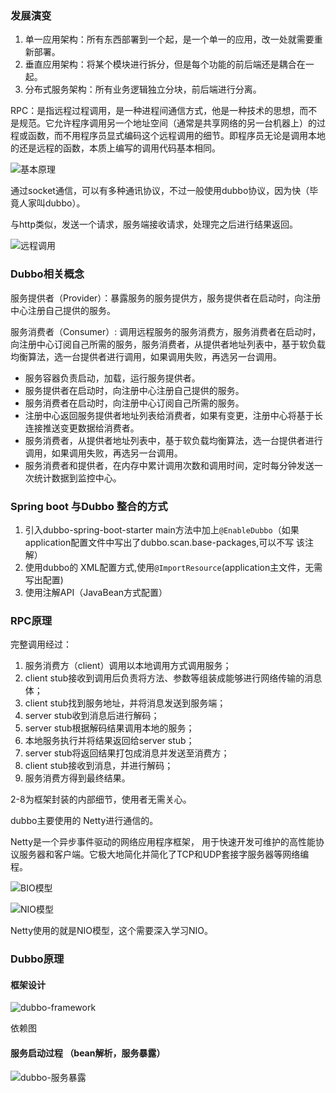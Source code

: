 ### 发展演变

1. 单一应用架构：所有东西部署到一个起，是一个单一的应用，改一处就需要重新部署。
2. 垂直应用架构：将某个模块进行拆分，但是每个功能的前后端还是耦合在一起。
3. 分布式服务架构：所有业务逻辑独立分块，前后端进行分离。

RPC：是指远程过程调用，是一种进程间通信方式，他是一种技术的思想，而不是规范。它允许程序调用另一个地址空间（通常是共享网络的另一台机器上）的过程或函数，而不用程序员显式编码这个远程调用的细节。即程序员无论是调用本地的还是远程的函数，本质上编写的调用代码基本相同。

![基本原理](https://tvax1.sinaimg.cn/large/005VwC5mly1gd222lzxhwj30gm0aeadp.jpg)

通过socket通信，可以有多种通讯协议，不过一般使用dubbo协议，因为快（毕竟人家叫dubbo）。

与http类似，发送一个请求，服务端接收请求，处理完之后进行结果返回。

![远程调用](https://tvax3.sinaimg.cn/large/005VwC5mly1gd221gpqazj30gh0fsq51.jpg)

### Dubbo相关概念
服务提供者（Provider）：暴露服务的服务提供方，服务提供者在启动时，向注册中心注册自己提供的服务。

服务消费者（Consumer）: 调用远程服务的服务消费方，服务消费者在启动时，向注册中心订阅自己所需的服务，服务消费者，从提供者地址列表中，基于软负载均衡算法，选一台提供者进行调用，如果调用失败，再选另一台调用。


*	服务容器负责启动，加载，运行服务提供者。
*	服务提供者在启动时，向注册中心注册自己提供的服务。
*	服务消费者在启动时，向注册中心订阅自己所需的服务。
*	注册中心返回服务提供者地址列表给消费者，如果有变更，注册中心将基于长连接推送变更数据给消费者。
*	服务消费者，从提供者地址列表中，基于软负载均衡算法，选一台提供者进行调用，如果调用失败，再选另一台调用。
*	服务消费者和提供者，在内存中累计调用次数和调用时间，定时每分钟发送一次统计数据到监控中心。

### Spring boot 与Dubbo 整合的方式
1. 引入dubbo-spring-boot-starter
   main方法中加上`@EnableDubbo`（如果application配置文件中写出了dubbo.scan.base-packages,可以不写 该注解）
2. 使用dubbo的 XML配置方式,使用`@ImportResource`(application主文件，无需写出配置)
3. 使用注解API（JavaBean方式配置）


### RPC原理

完整调用经过：
1. 服务消费方（client）调用以本地调用方式调用服务；
2. client stub接收到调用后负责将方法、参数等组装成能够进行网络传输的消息体；
3. client stub找到服务地址，并将消息发送到服务端；
4. server stub收到消息后进行解码；
5. server stub根据解码结果调用本地的服务；
6. 本地服务执行并将结果返回给server stub；
7. server stub将返回结果打包成消息并发送至消费方；
8. client stub接收到消息，并进行解码；
9. 服务消费方得到最终结果。

2-8为框架封装的内部细节，使用者无需关心。

dubbo主要使用的 Netty进行通信的。

Netty是一个异步事件驱动的网络应用程序框架， 用于快速开发可维护的高性能协议服务器和客户端。它极大地简化并简化了TCP和UDP套接字服务器等网络编程。


![BIO模型](https://tvax2.sinaimg.cn/large/005VwC5mly1gd32id5o0aj30cy06edfw.jpg)

![NIO模型](https://tvax2.sinaimg.cn/large/005VwC5mly1gd32iozew7j31400v6428.jpg)

Netty使用的就是NIO模型，这个需要深入学习NIO。

### Dubbo原理

#### 框架设计

![dubbo-framework](https://tva2.sinaimg.cn/large/005VwC5mly1gd36webgfij30p00iqjx2.jpg)

依赖图

#### 服务启动过程 （bean解析，服务暴露）
![dubbo-服务暴露](https://tvax3.sinaimg.cn/large/005VwC5mly1gd37ah4wqvj30to0do0y4.jpg)
